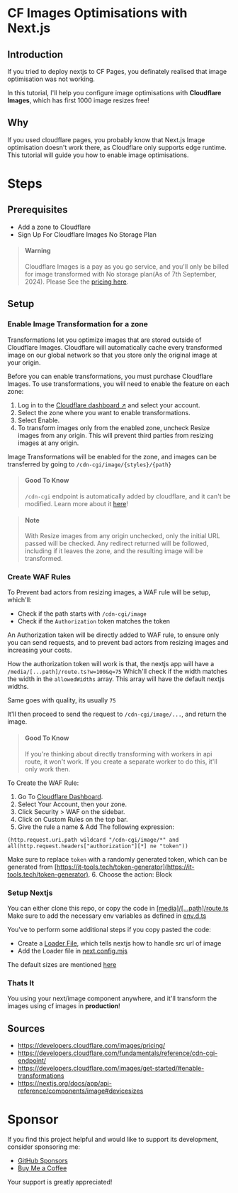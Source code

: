 # CF Images Optimisations with Next.js

## Introduction

If you tried to deploy nextjs to CF Pages, you definately realised that image optimisation was not working.

In this tutorial, I'll help you configure image optimisations with **Cloudflare Images**, which has first 1000 image resizes free!

## Why
If you used cloudflare pages, you probably know that Next.js Image optimisation doesn't work there, as Cloudflare only supports edge runtime. This tutorial will guide you how to enable image optimisations.


# Steps

## Prerequisites

- Add a zone to Cloudflare
- Sign Up For Cloudflare Images No Storage Plan

> #### **Warning**
>
> Cloudflare Images is a pay as you go service, and you'll only be billed for image transformed with No storage plan(As of 7th September, 2024). Please See the [pricing here](https://developers.cloudflare.com/images/pricing/).





## Setup


### Enable Image Transformation for a zone


Transformations let you optimize images that are stored outside of Cloudflare Images. Cloudflare will automatically cache every transformed image on our global network so that you store only the original image at your origin.



Before you can enable transformations, you must purchase Cloudflare Images. To use transformations, you will need to enable the feature on each zone:

1. Log in to the [Cloudflare dashboard ↗](https://dash.cloudflare.com/?to=/:account/images/delivery-zones) and select your account.
2. Select the zone where you want to enable transformations.
3. Select Enable.
4. To transform images only from the enabled zone, uncheck Resize images from any origin. This will prevent third parties from resizing images at any origin. 

Image Transformations will be enabled for the zone, and images can be transferred by going to `/cdn-cgi/image/{styles}/{path}`

> #### **Good To Know**
>
> `/cdn-cgi` endpoint is automatically added by cloudflare, and it can't be modified. Learn more about it [here](https://developers.cloudflare.com/fundamentals/reference/cdn-cgi-endpoint/)!


> #### **Note**
> 
> With Resize images from any origin unchecked, only the initial URL passed will be checked. Any redirect returned will be followed, including if it leaves the zone, and the resulting image will be transformed.





### Create WAF Rules


To Prevent bad actors from resizing images, a WAF rule will be setup, which'll:
- Check if the path starts with `/cdn-cgi/image`
- Check if the `Authorization` token matches the token

An Authorization taken will be directly added to WAF rule, to ensure only you can send requests, and to prevent bad actors from resizing images and increasing your costs.

How the authorization token will work is that, the nextjs app will have a `/media/[...path]/route.ts?w=100&q=75` Which'll check if the width matches the width in the `allowedWidths` array. This array will have the default nextjs widths.

Same goes with quality, its usually `75`

It'll then proceed to send the request to `/cdn-cgi/image/...`, and return the image.


> #### Good To Know
>
> If you're thinking about directly transforming with workers in api route, it won't work. If you create a separate worker to do this, it'll only work then.

To Create the WAF Rule:

1. Go To [Cloudflare Dashboard](<https://dash.cloudflare.com/login>).
2. Select Your Account, then your zone.
3. Click Security > WAF on the sidebar.
4. Click on Custom Rules on the top bar.
5. Give the rule a name & Add The following expression: 
```
(http.request.uri.path wildcard "/cdn-cgi/image/*" and all(http.request.headers["authorization"][*] ne "token"))
```
Make sure to replace `token` with a randomly generated token, which can be generated from [https://it-tools.tech/token-generator](https://it-tools.tech/token-generator).
6. Choose the action: Block

### Setup Nextjs

You can either clone this repo, or copy the code in [\[media\]/\[...path\]/route.ts](nextjs-app/src/app/media/[...path]/route.ts) 
Make sure to add the necessary env variables as defined in [env.d.ts](nextjs-app/env.d.ts)

You've to perform some additional steps if you copy pasted the code:
- Create a [Loader File](nextjs-app\src\image\loader.ts), which tells nextjs how to handle src url of image
- Add the Loader file in [next.config.mjs](nextjs-app\next.config.mjs)


The default sizes are mentioned [here](<https://nextjs.org/docs/app/api-reference/components/image#devicesizes>)

### Thats It

You using your next/image component anywhere, and it'll transform the images using cf images in **production**!


## Sources

- https://developers.cloudflare.com/images/pricing/
- https://developers.cloudflare.com/fundamentals/reference/cdn-cgi-endpoint/
- https://developers.cloudflare.com/images/get-started/#enable-transformations
- https://nextjs.org/docs/app/api-reference/components/image#devicesizes


# Sponsor

If you find this project helpful and would like to support its development, consider sponsoring me:

- [GitHub Sponsors](https://github.com/sponsors/anay-208)
- [Buy Me a Coffee](https://www.buymeacoffee.com/anay.208)

Your support is greatly appreciated!